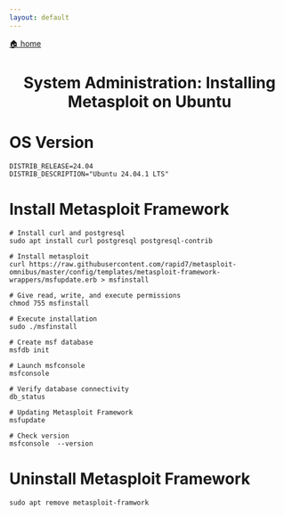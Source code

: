 ```yaml
---
layout: default
---
```


[🏠 home](../)

<h1 style="text-align: center;">System Administration: Installing Metasploit on Ubuntu</h1>

# OS Version
```
DISTRIB_RELEASE=24.04
DISTRIB_DESCRIPTION="Ubuntu 24.04.1 LTS"
```

# Install Metasploit Framework
```
# Install curl and postgresql
sudo apt install curl postgresql postgresql-contrib

# Install metasploit
curl https://raw.githubusercontent.com/rapid7/metasploit-omnibus/master/config/templates/metasploit-framework-wrappers/msfupdate.erb > msfinstall

# Give read, write, and execute permissions
chmod 755 msfinstall

# Execute installation
sudo ./msfinstall

# Create msf database
msfdb init

# Launch msfconsole
msfconsole

# Verify database connectivity 
db_status

# Updating Metasploit Framework
msfupdate

# Check version
msfconsole  --version
```

# Uninstall Metasploit Framework
```
sudo apt remove metasploit-framwork
```
